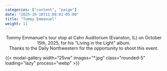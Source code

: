 ```yaml
---
categories: ["content", "paige"]
date: "2025-10-18T11:08:01-05:00"
title: "Tommy Emmanuel"
weight: 11
---
```


<div style="max-width: 90vw; margin-left: auto; margin-right: auto; text-align: center;">
<p>Tommy Emmanuel's tour stop at Cahn Auditorium (Evanston, IL) on October 15th, 2025, for his "Living in the Light" album. <br> Thanks to the Daily Northwestern for the opportunity to shoot this event.</p>
</div>

<div style="display: flex; flex-wrap: wrap; gap: 1rem; justify-content: flex-start;">
    {{< modal-gallery width="25vw" images="*.jpg" class="rounded-5" loading="lazy" process="webp" >}}
</div>
